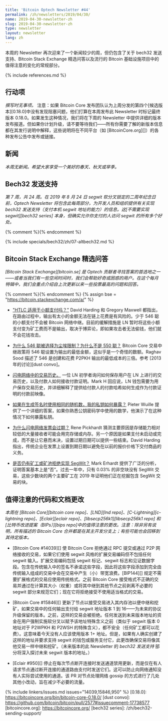 ```yaml
---
title: 'Bitcoin Optech Newsletter #44'
permalink: /zh/newsletters/2019/04/30/
name: 2019-04-30-newsletter-zh
slug: 2019-04-30-newsletter-zh
type: newsletter
layout: newsletter
lang: zh
---
```

本周的 Newsletter 再次迎来了一个新闻较少的周，但仍包含了关于 bech32 发送支持、Bitcoin Stack Exchange 精选问答以及流行的 Bitcoin 基础设施项目中的值得注意的变化的常规部分。

{% include references.md %}

## 行动项

*撰写时无事项。* 注意：如果 Bitcoin Core 发布团队认为上周分发的第四个[候选版本][0.18.0]中没有发现阻塞问题，他们打算在本周发布此 Newsletter 时标记最终版本 0.18.0。如果发生这种情况，我们将在下周的 Newsletter 中提供详细的版本发布报道。但如果你计划升级，请不要等待我们——所有你需要了解的新版本信息都在其发行说明中解释，这些说明将在不同平台（如 [BitcoinCore.org][]）的各种发布公告中发布或链接。

## 新闻

*本周无新闻。希望大家享受一个美好的春天、秋天或旱季。*

## Bech32 发送支持

*第 7 周，共 24 周。在 2019 年 8 月 24 日 segwit 软分叉锁定的二周年纪念日前，Optech Newsletter 将包含此每周部分，为开发人员和组织提供有关实现 bech32 发送支持（支付本机 segwit 地址的能力）的信息。这[不需要实现 segwit][bech32 series] 本身，但确实允许你支付的人访问 segwit 的所有多个好处。*

{% comment %}<!-- weekly reminder for harding: check Bech32 Adoption
wiki page for changes -->{% endcomment %}

{% include specials/bech32/zh/07-altbech32.md %}

## Bitcoin Stack Exchange 精选问答

*[Bitcoin Stack Exchange][bitcoin.se] 是 Optech 贡献者寻找答案的首选地之一——或者当我们有一些空闲时间时，我们会帮助好奇或困惑的用户。在这个每月特辑中，我们会重点介绍自上次更新以来一些投票最高的问题和回答。*

{% comment %}<!-- https://bitcoin.stackexchange.com/search?tab=votes&q=created%3a1m..%20is%3aanswer -->{%
endcomment %}
{% assign bse = "https://bitcoin.stackexchange.com/a/" %}

- **<!--do-htlcs-work-for-micropayments-->**["HTLC 适用于小额支付吗？"]({{bse}}85650) David Harding 和 Gregory Maxwell 都指出，在路由过程中，输出有太小的金额无法在链上花费是有风险的。少于 546 聪的小额支付不会被 Bitcoin 网络中继。目前的缓解措施是 LN 暂时将这些小额支付变为矿工费而不是输出，取决于博弈论，即如果攻击者无法偷钱，他们就不会花钱攻击。

- **<!--how-was-the-dust-limit-of-546-satoshis-was-chosen-why-not-550-satoshis-->**[为什么 546 聪被选择为尘埃限制？为什么不是 550 聪？]({{bse}}86068) Bitcoin Core 交易中继政策将 546 聪设置为输出的最低金额，这似乎是一个奇怪的数额。Raghav Sood 描述了 546 是创建和花费 P2PKH 输出的最低成本的三倍。参考 [2013 年的讨论][dust convo]。

- **<!--history-of-transactions-in-lightning-network-->**[闪电网络中的交易历史。]({{bse}}85901) 一位 LN 初学者询问如何保存用户在 LN 上进行的交易历史，以及付款人如何接收付款证明。Mark H 回应说，LN 钱包需要为用户保存交易历史，并详细解释了提供给付款人的付款哈希如何生成作为付款证明的付款前映像。

- **<!--how-can-my-private-key-be-revealed-if-i-use-the-same-nonce-while-generating-the-signature-->**[如果在生成签名时使用相同的随机数，我的私钥如何暴露？]({{bse}}85638) Pieter Wuille 提供了一个详细的答案，如果你熟悉公钥密码学中使用的数学，他演示了在这种情况下如何暴露私钥。

- **<!--why-do-lightning-invoices-expire-->**[为什么闪电网络发票会过期？]({{bse}}85981) Rene Pickhardt 猜测主要原因是存储能力相对较低的大量接收者可能会用完存储或内存。另一个原因是如果支付未启动或完成，而不是让它悬而未决，设置过期日期可以提供一些结束。David Harding 指出，传统企业在发票上设置到期日期以避免在以前的报价价格下交付商品的义务。

- **<!--are-there-still-miners-or-mining-pools-which-refuse-to-implement-segwit-->**[是否仍有矿工或矿池拒绝实现 SegWit？]({{bse}}86208) Mark Erhardt 提供了广泛的分析，证明答案基本上是“否”。过去一年中，只有 0.03% 的非空块没有 SegWit 交易，这些少数块的两个主要矿工在 2019 年证明他们正在挖掘包含 SegWit 交易的块。

## 值得注意的代码和文档更改

*本周在 [Bitcoin Core][bitcoin core repo]、[LND][lnd repo]、[C-Lightning][c-lightning repo]、[Eclair][eclair repo]、[libsecp256k1][libsecp256k1 repo] 和[比特币改进提案（BIPs）][bips repo]中的值得注意的更改。注意：除非另有说明，所有描述的 Bitcoin Core 合并都是在其主开发分支上；有些可能也会回移到其待定版本。*

- [Bitcoin Core #14039][] 使 Bitcoin Core 拒绝通过 RPC 提交或通过 P2P 网络接收的交易，如果它们使用 segwit 风格的扩展交易编码但不包括任何 segwit 输入。扩展交易编码包括 segwit 标记、segwit 标志和见证数据字段。包含在传统输入中的签名不承诺这些字段，因此将这些字段添加到完全由传统输入组成的交易中会在交易中产生（小）带宽浪费。[BIP144][] 规定不需要扩展格式的交易应使用传统格式。之前 Bitcoin Core 接受格式不正确的交易并通过在计算其大小（权重）或将其中继到其他节点之前剥离不必要的 segwit 部分来规范它们；现在它将拒绝接受不使用适当格式的交易。

- [Bitcoin Core #15846][] 更新了节点以接受交易进入其内存池以便中继和挖矿，如果交易中的任何输出支付给 segwit 地址版本 1 到 16——为未来的协议升级保留的版本。之前，这样的交易会被拒绝。任何发送到未来版本地址的资金在用户强制实施软分叉以赋予该地址特殊含义之前（类似于 segwit 版本 0 地址对于 P2WPKH 和 P2WSH 的特殊含义），都不安全（任何矿工都可以花费）。这意味着今天没有人应该使用版本 1+ 地址。但是，如果有人确实创建了这样的地址并要求支持 segwit 的钱包或服务支付它，此更改确保交易将像其他交易一样中继和挖矿。（未来版本的此 Newsletter 的 *bech32 发送支持* 部分将深入探讨未来 segwit 版本的地址。）

- [Eclair #950][] 停止在每次节点断开连接时发送通道禁用更新，而是仅在有人请求节点通过断开连接的通道路由支付时发送它们。这可以防止向网络通知没有人实际尝试使用的通道。该 PR 对节点处理网络 gossip 的方式进行了几处其他小改动，旨在减少不必要的流量。

{% include linkers/issues.md issues="14039,15846,950" %}
[0.18.0]: https://bitcoincore.org/bin/bitcoin-core-0.18.0/
[dust convo]: https://github.com/bitcoin/bitcoin/pull/2577#issuecomment-17738577
[bitcoincore.org]: https://bitcoincore.org/
[bech32 series]: /zh/bech32-sending-support/
